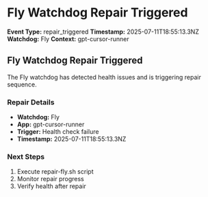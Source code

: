 # Fly Watchdog Repair Triggered

**Event Type:** repair_triggered
**Timestamp:** 2025-07-11T18:55:13.3NZ
**Watchdog:** Fly
**Context:** gpt-cursor-runner


## Fly Watchdog Repair Triggered

The Fly watchdog has detected health issues and is triggering repair sequence.

### Repair Details
- **Watchdog:** Fly
- **App:** gpt-cursor-runner
- **Trigger:** Health check failure
- **Timestamp:** 2025-07-11T18:55:13.3NZ

### Next Steps
1. Execute repair-fly.sh script
2. Monitor repair progress
3. Verify health after repair


